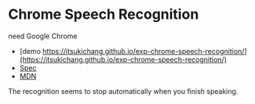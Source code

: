 # Chrome Speech Recognition
need Google Chrome

- [demo
https://itsukichang.github.io/exp-chrome-speech-recognition/](https://itsukichang.github.io/exp-chrome-speech-recognition/)
- [Spec](https://w3c.github.io/speech-api/)
- [MDN](https://developer.mozilla.org/en-US/docs/Web/API/SpeechRecognition)

The recognition seems to stop automatically when you finish speaking.

